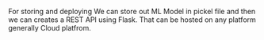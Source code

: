 For storing and deploying 
We can store out ML Model in pickel file and then we can creates a REST API using Flask.
That can be hosted on any platform generally Cloud platfrom.
